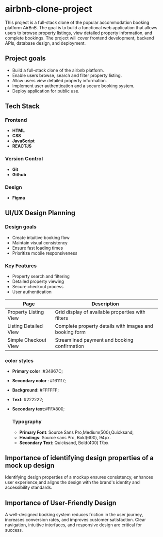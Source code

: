 # airbnb-clone-project
This project is a full-stack clone of the popular accommodation booking platform AirBnB. The goal is to build a functional web application that allows users to browse property listings, view detailed property information, and complete bookings. The project will cover frontend development, backend APIs, database design, and deployment.
## Project goals
- Build a full-stack clone of the airbnb platform.
- Enable users browse, search and filter property listing.
- Allow users view detailed property information.
- Implement user authentication and a secure booking system.
- Deploy application for public use.
## Tech Stack
### Frontend
- **HTML**
- **CSS**
- **JavaScript**
- **REACTJS**

### Version Control
- **Git**
- **Github**

### Design
- **Figma**

## UI/UX Design Planning
### Design goals
- Create intuitive booking flow
- Maintain visual consistency
- Ensure fast loading times
- Prioritize mobile responsiveness
### Key Features
- Property search and filtering
- Detailed property viewing
- Secure checkout process
- User authentication

| Page                     | Description
|--------------------------|------------------------------------------------
| Property Listing View | Grid display of available properties with filters|
|Listing Detailed View	| Complete property details with images and booking form|
|Simple Checkout View	|Streamlined payment and booking confirmation|

### color styles
- **Primary color** :#34967C;
- **Secondary color** : #161117;
- **Background**: #FFFFFF;
- **Text**: #222222;
- **Secondary text**:#FFA800;

  ### Typography
  - **Primary Font**: Source Sans Pro,Medium(500),Quicksand,
  - **Headings**: Source sans Pro, Bold(600), 94px.
  - **Secondary Text**: Quicksand, Bold(400) 17px.
## Importance of identifying design properties of a mock up design
Identifying design properties of a mockup ensures consistency, enhances user experience,and aligns the design with the brand's identity and accessibility standards.

## Importance of User-Friendly Design
A well-designed booking system reduces friction in the user journey, increases conversion rates, and improves customer satisfaction. Clear navigation, intuitive interfaces, and responsive design are critical for success.



